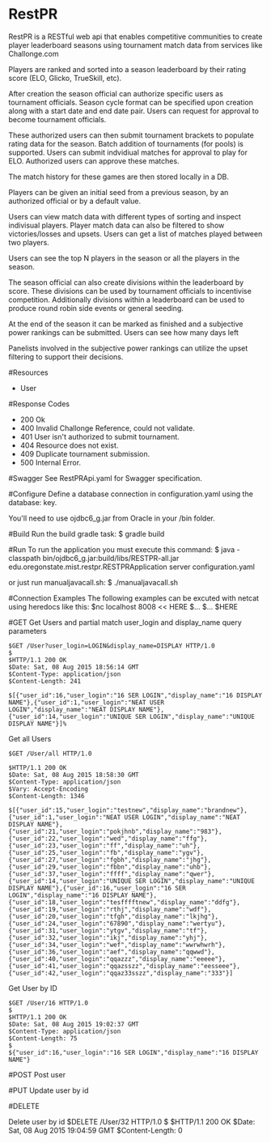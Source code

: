 # RestPR

RestPR is a RESTful web api that enables competitive communities to create player leaderboard seasons using tournament match data from services like Challonge.com

Players are ranked and sorted into a season leaderboard by their rating score (ELO, Glicko, TrueSkill, etc).

After creation the season official can authorize specific users as tournament officials.
Season cycle format can be specified upon creation along with a start date and end date pair.
Users can request for approval to become tournament officials.

These authorized users can then submit tournament brackets to populate rating data for the season.
Batch addition of tournaments (for pools) is supported.
Users can submit indvidiual matches for approval to play for ELO. Authorized users can approve these matches.

The match history for these games are then stored locally in a DB.

Players can be given an initial seed from a previous season,  by an authorized official or by a default value.

Users can view match data with different types of sorting and inspect indivisual players.
Player match data can also be filtered to show victories/losses and upsets.
Users can get a list of matches played between two players.

Users can see the top N players in the season or all the players in the season.

The season official can also create divisions within the leaderboard by score.
These divisions can be used by tournament officials to incentivise competition.
Additionally divisions within a leaderboard can be used to produce round robin side events or general seeding.

At the end of the season it can be marked as finished and a subjective power rankings can be submitted.
Users can see how many days left 

Panelists involved in the subjective power rankings can utilize the upset filtering to support their decisions.

#Resources

- User

#Response Codes

- 200 Ok
- 400 Invalid Challonge Reference, could not validate.
- 401 User isn't authorized to submit tournament.
- 404 Resource does not exist.
- 409 Duplicate tournament submission.
- 500 Internal Error.

#Swagger
See RestPRApi.yaml for Swagger specification.

#Configure
Define a database connection in configuration.yaml using the database: key.

You'll need to use ojdbc6_g.jar from Oracle in your /bin folder.

#Build
Run the build gradle task:
	$ gradle build

#Run
To run the application you must execute this command:
	$ java -classpath bin/ojdbc6_g.jar:build/libs/RESTPR-all.jar edu.oregonstate.mist.restpr.RESTPRApplication server configuration.yaml

or just run manualjavacall.sh:
	$ ./manualjavacall.sh

#Connection Examples
The following examples can be excuted with netcat using heredocs like this:
	$nc localhost 8008 << HERE
	$...
	$...
	$HERE

#GET
Get Users and partial match user_login and display_name query parameters

	$GET /User?user_login=LOGIN&display_name=DISPLAY HTTP/1.0
	$
	$HTTP/1.1 200 OK
	$Date: Sat, 08 Aug 2015 18:56:14 GMT
	$Content-Type: application/json
	$Content-Length: 241

	$[{"user_id":16,"user_login":"16 SER LOGIN","display_name":"16 DISPLAY NAME"},{"user_id":1,"user_login":"NEAT USER LOGIN","display_name":"NEAT DISPLAY NAME"},{"user_id":14,"user_login":"UNIQUE SER LOGIN","display_name":"UNIQUE DISPLAY NAME"}]%

Get all Users

	$GET /User/all HTTP/1.0
	
	$HTTP/1.1 200 OK
	$Date: Sat, 08 Aug 2015 18:58:30 GMT
	$Content-Type: application/json
	$Vary: Accept-Encoding
	$Content-Length: 1346

	$[{"user_id":15,"user_login":"testnew","display_name":"brandnew"},{"user_id":1,"user_login":"NEAT USER LOGIN","display_name":"NEAT DISPLAY NAME"},{"user_id":21,"user_login":"pokjhnb","display_name":"983"},{"user_id":22,"user_login":"wed","display_name":"ffg"},{"user_id":23,"user_login":"ff","display_name":"uh"},{"user_id":25,"user_login":"fb","display_name":"ygv"},{"user_id":27,"user_login":"fgbh","display_name":"jhg"},{"user_id":29,"user_login":"fbbn","display_name":"uhb"},{"user_id":37,"user_login":"ffff","display_name":"qwer"},{"user_id":14,"user_login":"UNIQUE SER LOGIN","display_name":"UNIQUE DISPLAY NAME"},{"user_id":16,"user_login":"16 SER LOGIN","display_name":"16 DISPLAY NAME"},{"user_id":18,"user_login":"tesfffftnew","display_name":"ddfg"},{"user_id":19,"user_login":"rthj","display_name":"wdf"},{"user_id":20,"user_login":"tfgh","display_name":"lkjhg"},{"user_id":24,"user_login":"67890","display_name":"wertyu"},{"user_id":31,"user_login":"ytgv","display_name":"tf"},{"user_id":32,"user_login":"ikj","display_name":"yhj"},{"user_id":34,"user_login":"wef","display_name":"wwrwhwrh"},{"user_id":36,"user_login":"aef","display_name":"qqwwd"},{"user_id":40,"user_login":"qqazzz","display_name":"eeeee"},{"user_id":41,"user_login":"qqazsszz","display_name":"eesseee"},{"user_id":42,"user_login":"qqaz33sszz","display_name":"333"}]

Get User by ID

	$GET /User/16 HTTP/1.0
	$
	$HTTP/1.1 200 OK
	$Date: Sat, 08 Aug 2015 19:02:37 GMT
	$Content-Type: application/json
	$Content-Length: 75
	$
	${"user_id":16,"user_login":"16 SER LOGIN","display_name":"16 DISPLAY NAME"}

#POST
Post user

#PUT
Update user by id


#DELETE

Delete user by id
	$DELETE /User/32 HTTP/1.0
	$
	$HTTP/1.1 200 OK
	$Date: Sat, 08 Aug 2015 19:04:59 GMT
	$Content-Length: 0

